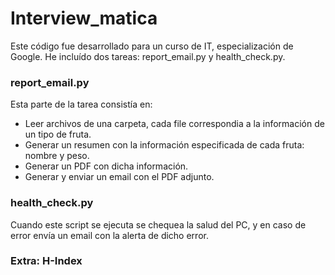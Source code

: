# Interview_matica
Este código fue desarrollado para un curso de IT, especialización de Google.
He incluído dos tareas: report_email.py y health_check.py.

### report_email.py
Esta parte de la tarea consistía en:
  * Leer archivos de una carpeta, cada file correspondia a la información de un tipo de fruta.
  * Generar un resumen con la información especificada de cada fruta: nombre y peso.
  * Generar un PDF con dicha información.
  * Generar y enviar un email con el PDF adjunto.

### health_check.py
Cuando este script se ejecuta se chequea la salud del PC, y en caso de error envía un email con la alerta de dicho error.

### Extra: H-Index
